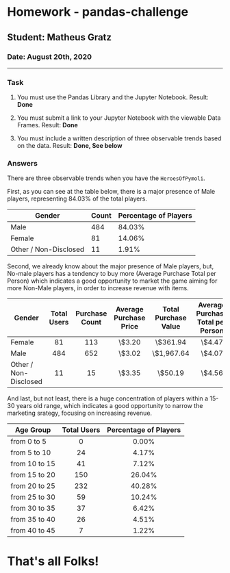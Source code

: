 # Homework - pandas-challenge
## Student: Matheus Gratz
### Date: August 20th, 2020

---

### Task

1) You must use the Pandas Library and the Jupyter Notebook. Result: **Done**

2) You must submit a link to your Jupyter Notebook with the viewable Data Frames. Result: **Done**

3) You must include a written description of three observable trends based on the data. Result: **Done, See below**

### Answers 

There are three observable trends when you have the ```HeroesOfPymoli```.

First, as you can see at the table below, there is a major presence of Male players, representing 84.03% of the total players.

Gender | Count	| Percentage of Players
---| ---| --- 
Male	| 484	| 84.03%
Female	| 81	| 14.06%
Other / Non-Disclosed	| 11	| 1.91%

Second, we already know about the major presence of Male players, but, No-male players has a tendency to buy more (Average Purchase Total per Person) which indicates a good opportunity to market the game aiming for more Non-Male players, in order to increase revenue with items.
    
| Gender 				|Total Users	|Purchase Count		|Average Purchase Price	 |Total Purchase Value	|Average Purchase Total per Person |
|-----------------------|:-------------:|:-----------------:|:----------------------:|:--------------------:|:--------------------------------:|
| Female				|81				|113				|\\$3.20					 |\\$361.94				|\\$4.47                           |
| Male					|484			|652				|\\$3.02					 |\\$1,967.64				|\\$4.07                           |
| Other / Non-Disclosed	|11				|15					|\\$3.35					 |\\$50.19				|\\$4.56                           |

And last, but not least, there is a huge concentration of players within a 15-30 years old range, which indicates a good opportunity to narrow the marketing srategy, focusing on increasing revenue.

|Age Group 		| Total Users	| Percentage of Players|
|---------------|:-------------:|:--------------------:|
|from 0 to 5 	| 0 			| 0.00%              |
|from 5 to 10 	| 24 			| 4.17%              |
|from 10 to 15 	| 41 			| 7.12%              |
|from 15 to 20 	| 150 			| 26.04%             |
|from 20 to 25 	| 232 			| 40.28%             |
|from 25 to 30 	| 59 			| 10.24%             |
|from 30 to 35 	| 37			| 6.42%              |
|from 35 to 40 	| 26 			| 4.51%              |
|from 40 to 45 	| 7 			| 1.22%              |

# That's all Folks!